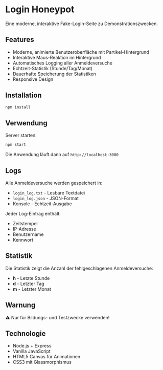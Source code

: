 # Login Honeypot

Eine moderne, interaktive Fake-Login-Seite zu Demonstrationszwecken.

## Features

- Moderne, animierte Benutzeroberfläche mit Partikel-Hintergrund
- Interaktive Maus-Reaktion im Hintergrund
- Automatisches Logging aller Anmeldeversuche
- Echtzeit-Statistik (Stunde/Tag/Monat)
- Dauerhafte Speicherung der Statistiken
- Responsive Design

## Installation

```bash
npm install
```

## Verwendung

Server starten:
```bash
npm start
```

Die Anwendung läuft dann auf `http://localhost:3000`

## Logs

Alle Anmeldeversuche werden gespeichert in:
- `login_log.txt` - Lesbare Textdatei
- `login_log.json` - JSON-Format
- Konsole - Echtzeit-Ausgabe

Jeder Log-Eintrag enthält:
- Zeitstempel
- IP-Adresse
- Benutzername
- Kennwort

## Statistik

Die Statistik zeigt die Anzahl der fehlgeschlagenen Anmeldeversuche:
- **h** - Letzte Stunde
- **d** - Letzter Tag
- **m** - Letzter Monat

## Warnung

⚠️ Nur für Bildungs- und Testzwecke verwenden!

## Technologie

- Node.js + Express
- Vanilla JavaScript
- HTML5 Canvas für Animationen
- CSS3 mit Glassmorphismus

